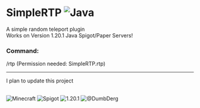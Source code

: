 # SimpleRTP ![Java](https://img.shields.io/badge/java-%23ED8B00.svg?style=for-the-badge&logo=openjdk&logoColor=white)
A simple random teleport plugin <br>
Works on Version 1.20.1 Java Spigot/Paper Servers!
<h3>Command:</h3>
/rtp (Permission needed: SimpleRTP.rtp)
<hr>
I plan to update this project<br>
<br>

![Minecraft](https://img.shields.io/badge/Minecraft%20-235c29) ![Spigot](https://img.shields.io/badge/Spigot%20-312AC8) ![1.20.1](https://img.shields.io/badge/1.20.1%20-37c4c0)  ![@DumbDerg](https://img.shields.io/badge/@DumbDerg%20-A384CF)
